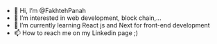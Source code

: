 - 👋 Hi, I’m @FakhtehPanah
- 👀 I’m interested in web development, block chain,...
- 🌱 I’m currently learning React js and Next for front-end development  
- 📫 How to reach me on my Linkedin page ;)

<!---
FakhtehPanah/FakhtehPanah is a ✨ special ✨ repository because its `README.md` (this file) appears on your GitHub profile.
You can click the Preview link to take a look at your changes.
--->
